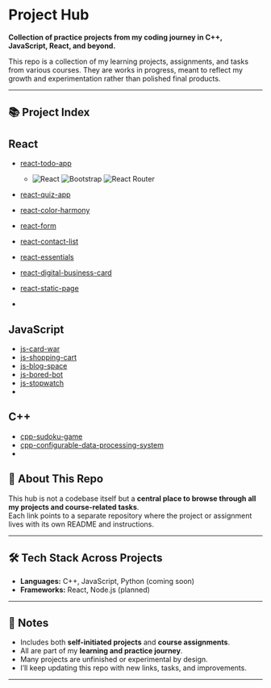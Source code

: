 # Project Hub

**Collection of practice projects from my coding journey in C++, JavaScript, React, and beyond.**

This repo is a collection of my learning projects, assignments, and tasks from various courses.
They are works in progress, meant to reflect my growth and experimentation rather than polished final products.

---

## 📚 Project Index

## React
- [react-todo-app](https://github.com/ahz777/react-todo-app)<br>
  - ![React](https://img.shields.io/badge/-React-61DAFB?logo=react&logoColor=white&style=flat) ![Bootstrap](https://img.shields.io/badge/-Bootstrap-7952B3?logo=bootstrap&logoColor=white&style=flat) ![React Router](https://img.shields.io/badge/-React_Router-CA4245?logo=react-router&logoColor=white&style=flat)

- [react-quiz-app](https://github.com/ahz777/react-quiz-app)
- [react-color-harmony](https://github.com/ahz777/react-color-harmony)
- [react-form](https://github.com/ahz777/react-form)
- [react-contact-list](https://github.com/ahz777/react-contact-list)
- [react-essentials](https://github.com/ahz777/react-essentials)
- [react-digital-business-card](https://github.com/ahz777/react-digital-business-card)
- [react-static-page](https://github.com/ahz777/react-static-page)
- []()

## JavaScript
- [js-card-war](https://github.com/ahz777/js-card-war)
- [js-shopping-cart](https://github.com/ahz777/js-shopping-cart)
- [js-blog-space](https://github.com/ahz777/js-blog-space)
- [js-bored-bot](https://github.com/ahz777/js-bored-bot)
- [js-stopwatch](https://github.com/ahz777/js-stopwatch)
- []()

## C++
- [cpp-sudoku-game](https://github.com/ahz777/cpp-sudoku-game)
- [cpp-configurable-data-processing-system](https://github.com/ahz777/cpp-configurable-data-processing-system)
- []()

## 🚀 About This Repo
This hub is not a codebase itself but a **central place to browse through all my projects and course-related tasks**.  
Each link points to a separate repository where the project or assignment lives with its own README and instructions.

---

## 🛠️ Tech Stack Across Projects
- **Languages:** C++, JavaScript, Python (coming soon)  
- **Frameworks:** React, Node.js (planned)  

---

## 🌱 Notes
- Includes both **self-initiated projects** and **course assignments**.  
- All are part of my **learning and practice journey**.  
- Many projects are unfinished or experimental by design.  
- I’ll keep updating this repo with new links, tasks, and improvements.  

---
